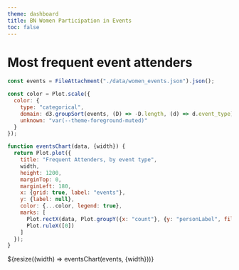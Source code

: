 ```yaml
---
theme: dashboard
title: BN Women Participation in Events
toc: false
---
```


# Most frequent event attenders

```js
const events = FileAttachment("./data/women_events.json").json();
```


<!-- A shared color scale for consistency, sorted by the number of launches -->

```js
const color = Plot.scale({
  color: {
    type: "categorical",
    domain: d3.groupSort(events, (D) => -D.length, (d) => d.event_type).filter((d) => d !== "Other"),
    unknown: "var(--theme-foreground-muted)"
  }
});
```

<!-- 
date,state,stateId,family
count(bn_id, personLabel, event_type, n_bn)
 -->

```js
function eventsChart(data, {width}) {
  return Plot.plot({
    title: "Frequent Attenders, by event type",
    width,
    height: 1200,
    marginTop: 0,
    marginLeft: 180,
    x: {grid: true, label: "events"},
    y: {label: null},
    color: {...color, legend: true},
    marks: [
      Plot.rectX(data, Plot.groupY({x: "count"}, {y: "personLabel", fill: "event_type", tip: true, sort: {y: "-x"}})),
      Plot.ruleX([0])
    ]
  });
}
```

<div class="grid grid-cols-1">
  <div class="card">
    ${resize((width) => eventsChart(events, {width}))}
  </div>
</div>